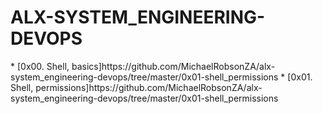 <h1>ALX-SYSTEM_ENGINEERING-DEVOPS</h1>
* [0x00. Shell, basics]https://github.com/MichaelRobsonZA/alx-system_engineering-devops/tree/master/0x01-shell_permissions
* [0x01. Shell, permissions]https://github.com/MichaelRobsonZA/alx-system_engineering-devops/tree/master/0x01-shell_permissions
